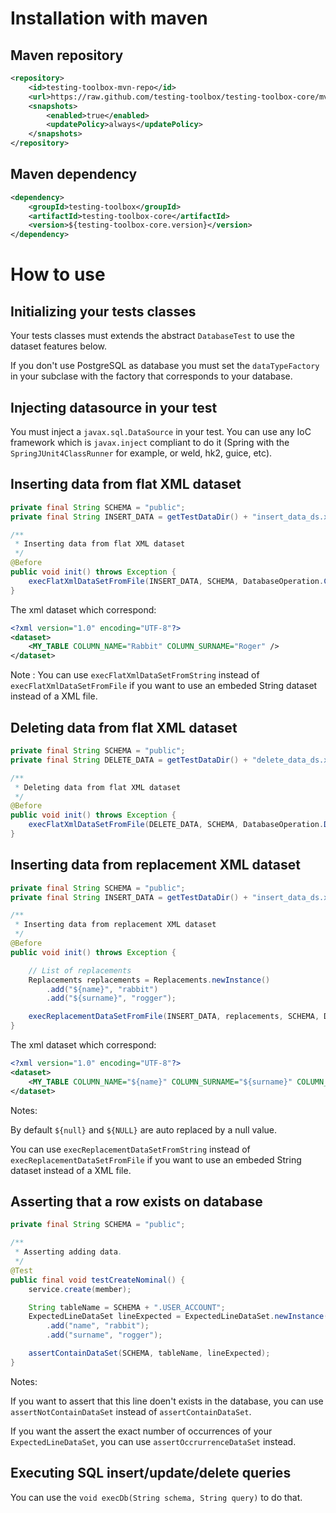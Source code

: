 # Installation with maven

## Maven repository

```xml
<repository>
    <id>testing-toolbox-mvn-repo</id>
    <url>https://raw.github.com/testing-toolbox/testing-toolbox-core/mvn-repo/</url>
    <snapshots>
        <enabled>true</enabled>
        <updatePolicy>always</updatePolicy>
    </snapshots>
</repository>
```

## Maven dependency

```xml
<dependency>
    <groupId>testing-toolbox</groupId>
    <artifactId>testing-toolbox-core</artifactId>
    <version>${testing-toolbox-core.version}</version>
</dependency>
```

# How to use

## Initializing your tests classes

Your tests classes must extends the abstract `DatabaseTest` to use the dataset features below.

If you don't use PostgreSQL as database you must set the `dataTypeFactory` in your subclase with the factory that corresponds to your database.

## Injecting datasource in your test

You must inject a `javax.sql.DataSource` in your test. You can use any IoC framework which is `javax.inject` compliant to do it (Spring with the `SpringJUnit4ClassRunner` for example, or weld, hk2, guice, etc).

## Inserting data from flat XML dataset

```java
private final String SCHEMA = "public";
private final String INSERT_DATA = getTestDataDir() + "insert_data_ds.xml";

/**
 * Inserting data from flat XML dataset
 */
@Before
public void init() throws Exception {
    execFlatXmlDataSetFromFile(INSERT_DATA, SCHEMA, DatabaseOperation.CLEAN_INSERT);
}
```

The xml dataset which correspond:

```xml
<?xml version="1.0" encoding="UTF-8"?>  
<dataset>  
    <MY_TABLE COLUMN_NAME="Rabbit" COLUMN_SURNAME="Roger" /> 
</dataset>
```

Note : You can use `execFlatXmlDataSetFromString` instead of `execFlatXmlDataSetFromFile` if you want to use an embeded String dataset instead of a XML file.

## Deleting data from flat XML dataset

```java
private final String SCHEMA = "public";
private final String DELETE_DATA = getTestDataDir() + "delete_data_ds.xml";

/**
 * Deleting data from flat XML dataset
 */
@Before
public void init() throws Exception {
    execFlatXmlDataSetFromFile(DELETE_DATA, SCHEMA, DatabaseOperation.DELETE_ALL);
}
```

## Inserting data from replacement XML dataset

```java
private final String SCHEMA = "public";
private final String INSERT_DATA = getTestDataDir() + "insert_data_ds.xml";

/**
 * Inserting data from replacement XML dataset
 */
@Before
public void init() throws Exception {

    // List of replacements
    Replacements replacements = Replacements.newInstance()
        .add("${name}", "rabbit")
        .add("${surname}", "rogger");

    execReplacementDataSetFromFile(INSERT_DATA, replacements, SCHEMA, DatabaseOperation.CLEAN_INSERT);
}
```

The xml dataset which correspond:

```xml
<?xml version="1.0" encoding="UTF-8"?>  
<dataset>  
    <MY_TABLE COLUMN_NAME="${name}" COLUMN_SURNAME="${surname}" COLUMN_AGE="${null}" /> 
</dataset>
```

Notes: 

By default `${null}` and `${NULL}` are auto replaced by a null value.

You can use `execReplacementDataSetFromString` instead of `execReplacementDataSetFromFile` if you want to use an embeded String dataset instead of a XML file.

## Asserting that a row exists on database

```java
private final String SCHEMA = "public";

/**
 * Asserting adding data.
 */
@Test
public final void testCreateNominal() {
    service.create(member);

    String tableName = SCHEMA + ".USER_ACCOUNT";
    ExpectedLineDataSet lineExpected = ExpectedLineDataSet.newInstance(tableName)
        .add("name", "rabbit");
        .add("surname", "rogger");

    assertContainDataSet(SCHEMA, tableName, lineExpected);
}
```
Notes: 

If you want to assert that this line doen't exists in the database, you can use `assertNotContainDataSet` instead of `assertContainDataSet`.

If you want the assert the exact number of occurrences of your `ExpectedLineDataSet`, you can use `assertOccrurrenceDataSet` instead.

## Executing SQL insert/update/delete queries

You can use the `void execDb(String schema, String query)` to do that.
